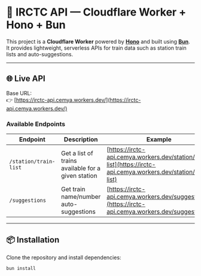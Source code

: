# 🚄 IRCTC API — Cloudflare Worker + Hono + Bun

This project is a **Cloudflare Worker** powered by **[Hono](https://hono.dev/)** and built using **[Bun](https://bun.sh/)**.  
It provides lightweight, serverless APIs for train data such as station train lists and auto-suggestions.

---

## 🌐 Live API

Base URL:  
👉 [https://irctc-api.cemya.workers.dev/](https://irctc-api.cemya.workers.dev/)

### Available Endpoints

| Endpoint | Description | Example |
|-----------|--------------|----------|
| `/station/train-list` | Get a list of trains available for a given station | [https://irctc-api.cemya.workers.dev/station/train-list](https://irctc-api.cemya.workers.dev/station/train-list) |
| `/suggestions` | Get train name/number auto-suggestions | [https://irctc-api.cemya.workers.dev/suggestions](https://irctc-api.cemya.workers.dev/suggestions) |

---

## 📦 Installation

Clone the repository and install dependencies:

```sh
bun install
